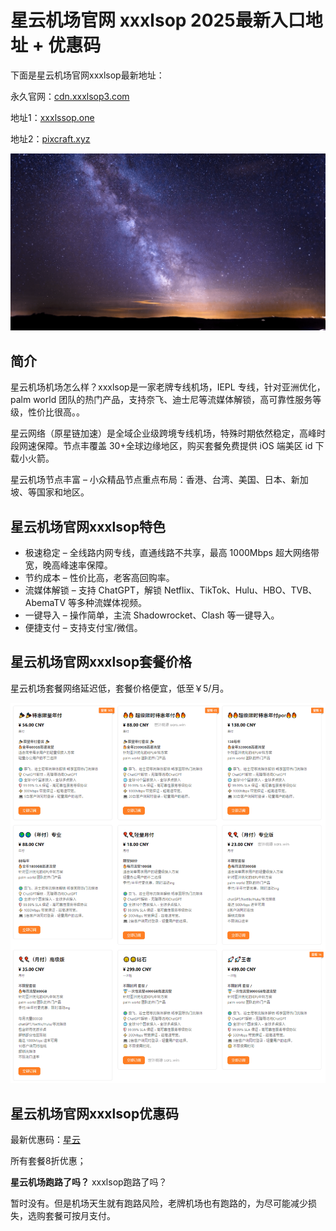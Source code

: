 # 星云机场官网 xxxlsop 2025最新入口地址 + 优惠码

下面是星云机场官网xxxlsop最新地址：

永久官网：[cdn.xxxlsop3.com](https://xuv.cc/out/xls)

地址1：[xxxlssop.one](https://user.xxxlssop.one/#/register?code=pDO1DL3K)

地址2：[pixcraft.xyz](https://user.pixcraft.xyz/#/register?code=pDO1DL3K)

[![星云机场官网xxxlsop 最新登录地址](xxxlsop_20250115_235946.png)](https://xuv.cc/out/xls)

## 简介

星云机场机场怎么样？xxxlsop是一家老牌专线机场，IEPL 专线，针对亚洲优化，palm world 团队的热门产品，支持奈飞、迪士尼等流媒体解锁，高可靠性服务等级，性价比很高。。

星云网络（原星链加速）是全域企业级跨境专线机场，特殊时期依然稳定，高峰时段网速保障。节点丰覆盖 30+全球边缘地区，购买套餐免费提供 iOS 端美区 id 下载小火箭。

星云机场节点丰富 – 小众精品节点重点布局：香港、台湾、美国、日本、新加坡、等国家和地区。

## 星云机场官网xxxlsop特色

<ul>
   <li>极速稳定 – 全线路内网专线，直通线路不共享，最高 1000Mbps 超大网络带宽，晚高峰速率保障。</li>
   <li>节约成本 – 性价比高，老客高回购率。</li>
   <li>流媒体解锁 – 支持 ChatGPT，解锁 Netflix、TikTok、Hulu、HBO、TVB、AbemaTV 等多种流媒体视频。</li>
   <li>一键导入 – 操作简单，主流 Shadowrocket、Clash 等一键导入。</li>
   <li>便捷支付 – 支持支付宝/微信。</li>
</ul>

## 星云机场官网xxxlsop套餐价格

星云机场套餐网络延迟低，套餐价格便宜，低至￥5/月。

[![星云机场套餐价格](xlsop_20240621_104548.png)](https://xuv.cc/out/xls)

## 星云机场官网xxxlsop优惠码

最新优惠码：[星云](https://xuv.cc/out/xls)

所有套餐8折优惠；

**星云机场跑路了吗？** xxxlsop跑路了吗？

暂时没有。但是机场天生就有跑路风险，老牌机场也有跑路的，为尽可能减少损失，选购套餐可按月支付。
